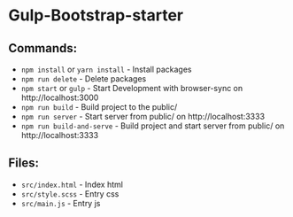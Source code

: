 # Gulp-Bootstrap-starter

## Commands:
* `npm install` or `yarn install` - Install packages
* `npm run delete` - Delete packages
* `npm start` or `gulp` - Start Development with browser-sync on http://localhost:3000
* `npm run build` - Build project to the public/
* `npm run server` - Start server from public/ on http://localhost:3333
* `npm run build-and-serve` - Build project and start server from public/ on http://localhost:3333

## Files:
* `src/index.html` - Index html
* `src/style.scss` - Entry css
* `src/main.js` - Entry js
